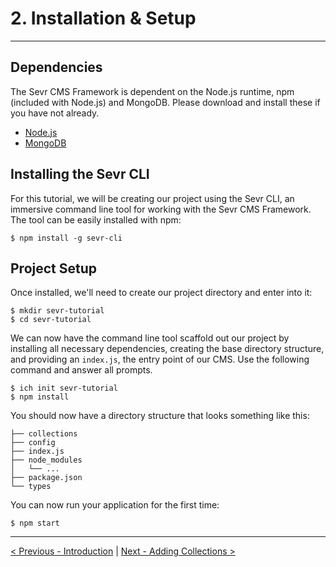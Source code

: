 # 2. Installation & Setup

---

## Dependencies

The Sevr CMS Framework is dependent on the Node.js runtime,
npm (included with Node.js) and MongoDB. Please download and install these if
you have not already.

- [Node.js](https://nodejs.org/en/download/)
- [MongoDB](https://www.mongodb.com/download-center#community)


## Installing the Sevr CLI

For this tutorial, we will be creating our project using the Sevr CLI, an
immersive command line tool for working with the Sevr CMS Framework. The tool
can be easily installed with npm:

```
$ npm install -g sevr-cli
```


## Project Setup

Once installed, we'll need to create our project directory and enter into it:

```
$ mkdir sevr-tutorial
$ cd sevr-tutorial
```

We can now have the command line tool scaffold out our project by installing
all necessary dependencies, creating the base directory structure, and providing
an `index.js`, the entry point of our CMS. Use the following command and answer
all prompts.

```
$ ich init sevr-tutorial
$ npm install
```

You should now have a directory structure that looks something like this:

```
├── collections
├── config
├── index.js
├── node_modules
│   └── ...
├── package.json
└── types
```

You can now run your application for the first time:

```
$ npm start
```
---

[< Previous - Introduction](1_introduction.md) | [Next - Adding Collections >](3_adding_collections.md)
